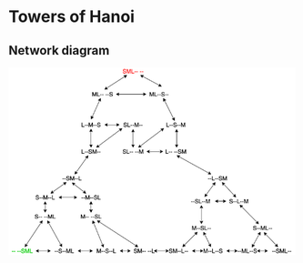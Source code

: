 # Towers of Hanoi

## Network diagram 
![Diagram](https://raw.githubusercontent.com/henrinikku/intro-to-ai-2021/main/exercises/pen-and-paper/week1/img/towers-of-hanoi.png)
